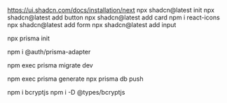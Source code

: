 https://ui.shadcn.com/docs/installation/next
npx shadcn@latest init
npx shadcn@latest add button
npx shadcn@latest add card
npm i react-icons
npx shadcn@latest add form
npx shadcn@latest add input

npx prisma init

npm i @auth/prisma-adapter

npm exec prisma migrate dev

npm exec prisma generate
npx prisma db push

npm i bcryptjs
npm i -D @types/bcryptjs
